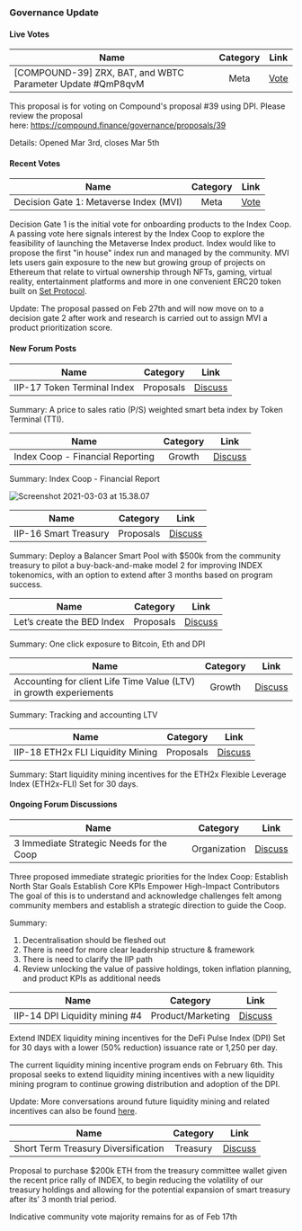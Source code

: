 ### Governance Update

#### Live Votes

| Name          | Category      | Link   |
| ------------- |:-------------:| :-----:|
| [COMPOUND-39] ZRX, BAT, and WBTC Parameter Update #QmP8qvM | Meta | [Vote](https://snapshot.page/#/index/proposal/QmP8qvMC2zf5bkw2f8s6AekLq5uzJnyWUdh8aVTPtqAYvG) |

This proposal is for voting on Compound's proposal #39 using DPI. Please review the proposal here: <https://compound.finance/governance/proposals/39>

Details: Opened Mar 3rd, closes Mar 5th



#### Recent Votes

| Name          | Category      | Link   |
| ------------- |:-------------:| :-----:|
| Decision Gate 1: Metaverse Index (MVI) | Meta | [Vote](https://app.boardroom.info/index/poll/Qmeaho3rEC8pM9t3FwhCQ86rdYtrpo2iDqHSxMcf2nu51Z) |

Decision Gate 1 is the initial vote for onboarding products to the Index Coop. A passing vote here signals interest by the Index Coop to explore the feasibility of launching the Metaverse Index product. Index would like to propose the first "in house" index run and managed by the community. MVI lets users gain exposure to the new but growing group of projects on Ethereum that relate to virtual ownership through NFTs, gaming, virtual reality, entertainment platforms and more in one convenient ERC20 token built on [Set Protocol](https://www.tokensets.com/).

Update: The proposal passed on Feb 27th and will now move on to a decision gate 2 after work and research is carried out to assign MVI a product prioritization score.


#### New Forum Posts

| Name          | Category      | Link   |
| ------------- |:-------------:| :-----:|
| IIP-17 Token Terminal Index | Proposals | [Discuss](https://gov.indexcoop.com/t/iip-17-token-terminal-index/936) |


Summary: A price to sales ratio (P/S) weighted smart beta index by Token Terminal (TTI).


| Name          | Category      | Link   |
| ------------- |:-------------:| :-----:|
| Index Coop - Financial Reporting | Growth | [Discuss](https://gov.indexcoop.com/t/index-coop-financial-reporting/939) |

Summary: Index Coop - Financial Report

![Screenshot 2021-03-03 at 15.38.07](https://aws1.discourse-cdn.com/standard10/uploads/theindexdao/original/1X/acb657d2500bce8471b5f3c6e0fdd4e20b12a9aa.png)


| Name          | Category      | Link   |
| ------------- |:-------------:| :-----:|
| IIP-16 Smart Treasury | Proposals | [Discuss](https://gov.indexcoop.com/t/iip-16-smart-treasury/935) |

Summary: Deploy a Balancer Smart Pool with $500k from the community treasury to pilot a buy-back-and-make model 2 for improving INDEX tokenomics, with an option to extend after 3 months based on program success.

| Name          | Category      | Link   |
| ------------- |:-------------:| :-----:|
| Let’s create the BED Index | Proposals | [Discuss](https://gov.indexcoop.com/t/lets-create-the-bed-index/916) |

Summary: One click exposure to Bitcoin, Eth and DPI

| Name          | Category      | Link   |
| ------------- |:-------------:| :-----:|
| Accounting for client Life Time Value (LTV) in growth experiements | Growth | [Discuss](https://gov.indexcoop.com/t/accounting-for-client-life-time-value-ltv-in-growth-experiements/909) |

Summary: Tracking and accounting LTV

| Name          | Category      | Link   |
| ------------- |:-------------:| :-----:|
| IIP-18 ETH2x FLI Liquidity Mining | Proposals | [Discuss](https://gov.indexcoop.com/t/iip-18-eth2x-fli-liquidity-mining/937) |

Summary: Start liquidity mining incentives for the ETH2x Flexible Leverage Index (ETH2x-FLI) Set for 30 days.



#### Ongoing Forum Discussions

| Name | Category | Link |
| --- | --- | --- |
| 3 Immediate Strategic Needs for the Coop | Organization | [Discuss](https://gov.indexcoop.com/t/3-immediate-strategic-needs-for-the-coop/902/7) |

Three proposed immediate strategic priorities for the Index Coop: Establish North Star Goals Establish Core KPIs Empower High-Impact Contributors The goal of this is to understand and acknowledge challenges felt among community members and establish a strategic direction to guide the Coop.

Summary:
1.  Decentralisation should be fleshed out
2.  There is need for more clear leadership structure & framework 
3.  There is need to clarify the IIP path
4.  Review unlocking the value of passive holdings, token inflation planning, and product KPIs as additional needs


| Name          | Category      | Link   |
| ------------- |:-------------:| :-----:|
| IIP-14 DPI Liquidity mining #4 | Product/Marketing | [Discuss](https://gov.indexcoop.com/t/iip-14-dpi-liquidity-mining-4/770) |

Extend INDEX liquidity mining incentives for the DeFi Pulse Index (DPI) Set for 30 days with a lower (50% reduction) issuance rate or 1,250 per day.

The current liquidity mining incentive program ends on February 6th. This proposal seeks to extend liquidity mining incentives with a new liquidity mining program to continue growing distribution and adoption of the DPI.

Update: More conversations around future liquidity mining and related incentives can also be found [here](https://gov.indexcoop.com/t/liquidity-mining-strategy-starter-for-10/893/6).



| Name          | Category      | Link   |
| ------------- |:-------------:| :-----:|
| Short Term Treasury Diversification | Treasury | [Discuss](https://gov.indexcoop.com/t/short-term-treasury-diversification/867) |

Proposal to purchase $200k ETH from the treasury committee wallet given the recent price rally of INDEX, to begin reducing the volatility of our treasury holdings and allowing for the potential expansion of smart treasury after its’ 3 month trial period.
 
Indicative community vote majority remains for as of Feb 17th
